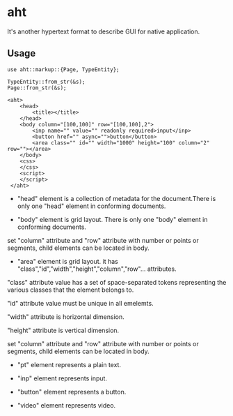 # aht

It's another hypertext format to describe GUI for native application.

## Usage

```
use aht::markup::{Page, TypeEntity};

TypeEntity::from_str(&s);
Page::from_str(&s);
```

```
<aht>
    <head>
        <title></title>
    </head>
    <body column="[100,100]" row="[100,100],2">
        <inp name="" value="" readonly required>input</inp>
        <button href="" async="">button</button>
        <area class="" id="" width="1000" height="100" column="2" row=""></area>
    </body>
    <css>
    </css>
    <script>
    </script>
 </aht>
```
 
* "head" element is a collection of metadata for the document.There is only one "head" element in conforming documents.

* "body" element is grid layout. There is only one "body" element in conforming documents.

set "column" attribute and "row" attribute with number or points or segments, child elements can be located in body.

* "area" element is grid layout. it has "class","id","width","height","column","row"... attributes.

"class" attribute value has a set of space-separated tokens representing the various classes that the element belongs to.

"id" attribute value must be unique in all emelemts.

"width" attribute is horizontal dimension.

"height" attribute is vertical dimension.

set "column" attribute and "row" attribute with number or points or segments, child elements can be located in body.

* "pt" element represents a plain text.

* "inp" element represents input.

* "button" element represents a button.

* "video" element represents video.
